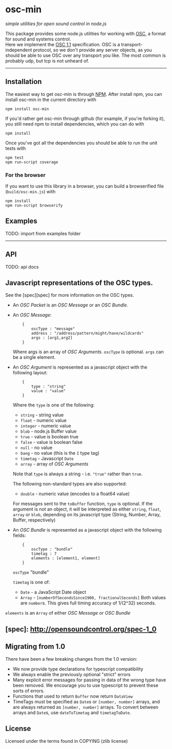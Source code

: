# osc-min

_simple utilities for open sound control in node.js_

This package provides some node.js utilities for working with
[OSC](http://opensoundcontrol.org/), a format for sound and systems control.  
 Here we implement the [OSC 1.1][spec11] specification. OSC is a transport-independent
protocol, so we don't provide any server objects, as you should be able to
use OSC over any transport you like. The most common is probably udp, but tcp
is not unheard of.

[spec11]: http://opensoundcontrol.org/spec-1_1

---

## Installation

The easiest way to get osc-min is through [NPM](http://npmjs.org).
After install npm, you can install osc-min in the current directory with

```
npm install osc-min
```

If you'd rather get osc-min through github (for example, if you're forking
it), you still need npm to install dependencies, which you can do with

```
npm install
```

Once you've got all the dependencies you should be able to run the unit
tests with

```
npm test
npm run-script coverage
```

### For the browser

If you want to use this library in a browser, you can build a browserified file (`build/osc-min.js`) with

```
npm install
npm run-script browserify
```

## Examples

TODO: import from examples folder

---

## API

TODO: api docs

## Javascript representations of the OSC types.

See the [spec][spec] for more information on the OSC types.

- An _OSC Packet_ is an _OSC Message_ or an _OSC Bundle_.

- An _OSC Message_:

          {
              oscType : "message"
              address : "/address/pattern/might/have/wildcards"
              args : [arg1,arg2]
          }

  Where args is an array of _OSC Arguments_. `oscType` is optional.
  `args` can be a single element.

- An _OSC Argument_ is represented as a javascript object with the following layout:

          {
              type : "string"
              value : "value"
          }

  Where the `type` is one of the following:

  - `string` - string value
  - `float` - numeric value
  - `integer` - numeric value
  - `blob` - node.js Buffer value
  - `true` - value is boolean true
  - `false` - value is boolean false
  - `null` - no value
  - `bang` - no value (this is the `I` type tag)
  - `timetag` - Javascript `Date`
  - `array` - array of _OSC Arguments_

  Note that `type` is always a string - i.e. `"true"` rather than `true`.

  The following non-standard types are also supported:

  - `double` - numeric value (encodes to a float64 value)

  For messages sent to the `toBuffer` function, `type` is optional.
  If the argument is not an object, it will be interpreted as either
  `string`, `float`, `array` or `blob`, depending on its javascript type
  (String, Number, Array, Buffer, respectively)

- An _OSC Bundle_ is represented as a javascript object with the following fields:

          {
              oscType : "bundle"
              timetag : 7
              elements : [element1, element]
          }

  `oscType` "bundle"

  `timetag` is one of:

  - `Date` - a JavaScript Date object
  - `Array` - `[numberOfSecondsSince1900, fractionalSeconds]`
    Both values are `number`s. This gives full timing accuracy of 1/(2^32) seconds.

`elements` is an `Array` of either _OSC Message_ or _OSC Bundle_

## [spec]: http://opensoundcontrol.org/spec-1_0

## Migrating from 1.0

There have been a few breaking changes from the 1.0 version:

- We now provide type declarations for typescript compatibility
- We always enable the previously optional "strict" errors
- Many explicit error messages for passing in data of the wrong type have been removed. We encourage you to use typescript to prevent these sorts of errors.
- Functions that used to return `Buffer` now return `DataView`
- TimeTags must be specified as `Date`s or `[number, number]` arrays, and are always returned as `[number, number]` arrays. To convert between arrays and `Date`s, use `dateToTimetag` and `timetagToDate`.

## License

Licensed under the terms found in COPYING (zlib license)

